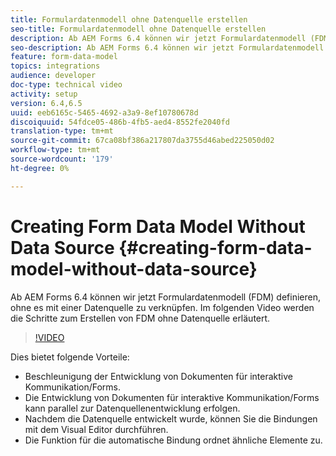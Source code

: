 ```yaml
---
title: Formulardatenmodell ohne Datenquelle erstellen
seo-title: Formulardatenmodell ohne Datenquelle erstellen
description: Ab AEM Forms 6.4 können wir jetzt Formulardatenmodell (FDM) definieren, ohne es mit einer Datenquelle zu verknüpfen. Im folgenden Video werden die Schritte zum Erstellen von FDM ohne Datenquelle erläutert.
seo-description: Ab AEM Forms 6.4 können wir jetzt Formulardatenmodell (FDM) definieren, ohne es mit einer Datenquelle zu verknüpfen. Im folgenden Video werden die Schritte zum Erstellen von FDM ohne Datenquelle erläutert.
feature: form-data-model
topics: integrations
audience: developer
doc-type: technical video
activity: setup
version: 6.4,6.5
uuid: eeb6165c-5465-4692-a3a9-8ef10780678d
discoiquuid: 54fdce05-486b-4fb5-aed4-8552fe2040fd
translation-type: tm+mt
source-git-commit: 67ca08bf386a217807da3755d46abed225050d02
workflow-type: tm+mt
source-wordcount: '179'
ht-degree: 0%

---
```



# Creating Form Data Model Without Data Source {#creating-form-data-model-without-data-source}

Ab AEM Forms 6.4 können wir jetzt Formulardatenmodell (FDM) definieren, ohne es mit einer Datenquelle zu verknüpfen. Im folgenden Video werden die Schritte zum Erstellen von FDM ohne Datenquelle erläutert.

>[!VIDEO](https://video.tv.adobe.com/v/21414/?quality=9&learn=on)

Dies bietet folgende Vorteile:

* Beschleunigung der Entwicklung von Dokumenten für interaktive Kommunikation/Forms.
* Die Entwicklung von Dokumenten für interaktive Kommunikation/Forms kann parallel zur Datenquellenentwicklung erfolgen.
* Nachdem die Datenquelle entwickelt wurde, können Sie die Bindungen mit dem Visual Editor durchführen.
* Die Funktion für die automatische Bindung ordnet ähnliche Elemente zu.

